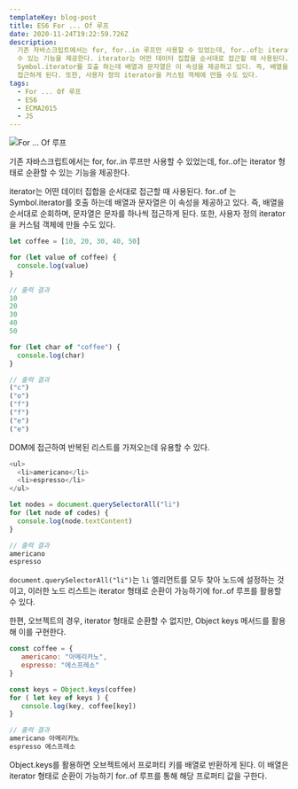 ```yaml
---
templateKey: blog-post
title: ES6 For ... Of 루프
date: 2020-11-24T19:22:59.726Z
description:
  기존 자바스크립트에서는 for, for..in 루프만 사용할 수 있었는데, for..of는 iterator 형태로 순환할
  수 있는 기능을 제공한다. iterator는 어떤 데이터 집합을 순서대로 접근할 때 사용된다. for..of 는
  Symbol.iterator를 호출 하는데 배열과 문자열은 이 속성을 제공하고 있다. 즉, 배열을 순서대로 순회하며, 문자열은 문자를 하나씩
  접근하게 된다. 또한, 사용자 정의 iterator을 커스텀 객체에 만들 수도 있다.
tags:
  - For ... Of 루프
  - ES6
  - ECMA2015
  - JS
---
```

![For ... Of 루프](/assets/es6.png "For ... Of 루프")

기존 자바스크립트에서는 for, for..in 루프만 사용할 수 있었는데, for..of는 iterator 형태로 순환할 수 있는 기능을 제공한다.

iterator는 어떤 데이터 집합을 순서대로 접근할 때 사용된다. for..of 는 Symbol.iterator를 호출 하는데 배열과 문자열은 이 속성을 제공하고 있다. 즉, 배열을 순서대로 순회하며, 문자열은 문자를 하나씩 접근하게 된다. 또한, 사용자 정의 iterator을 커스텀 객체에 만들 수도 있다.

```javascript
let coffee = [10, 20, 30, 40, 50]

for (let value of coffee) {
  console.log(value)
}

// 출력 결과
10
20
30
40
50
```

```javascript
for (let char of "coffee") {
  console.log(char)
}

// 출력 결과
("c")
("o")
("f")
("f")
("e")
("e")
```

DOM에 접근하여 반복된 리스트를 가져오는데 유용할 수 있다.

```javascript
<ul>
  <li>americano</li>
  <li>espresso</li>
</ul>

let nodes = document.querySelectorAll("li")
for (let node of codes) {
  console.log(node.textContent)
}

// 출력 결과
americano
espresso
```

`document.querySelectorAll("li")`는 `li` 엘리먼트를 모두 찾아 노드에 설정하는 것이고, 이러한 노드 리스트는 iterator 형태로 순환이 가능하기에 for..of 루프를 활용할 수 있다.

한편, 오브젝트의 경우, iterator 형태로 순환할 수 없지만, Object keys 메서드를 활용해 이를 구현한다.

```javascript
const coffee = {
   americano: "아메리카노",
   espresso: "에스프레소"
}

const keys = Object.keys(coffee)
for ( let key of keys ) {
   console.log(key, coffee[key])
}

// 출력 결과
americano 아메리카노
espresso 에스프레소
```

Object.keys를 활용하면 오브젝트에서 프로퍼티 키를 배열로 반환하게 된다. 이 배열은 iterator 형태로 순환이 가능하기 for..of 루프를 통해 해당 프로퍼티 값을 구한다.
